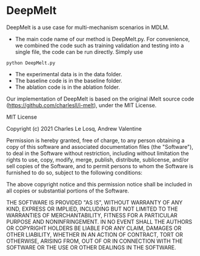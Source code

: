 # DeepMelt
DeepMelt is a use case for multi-mechanism scenarios in MDLM.

- The main code name of our method is DeepMelt.py. For convenience, we combined the code such as training validation and testing into a single file, the code can be run directly. Simply use

```python DeepMelt.py```

- The experimental data is in the data folder.
- The baseline code is in the baseline folder.
- The ablation code is in the ablation folder.

Our implementation of DeepMelt is based on the original iMelt source code (https://github.com/charlesll/i-melt), under the MIT License.

MIT License

Copyright (c) 2021 Charles Le Losq, Andrew Valentine

Permission is hereby granted, free of charge, to any person obtaining a copy
of this software and associated documentation files (the "Software"), to deal
in the Software without restriction, including without limitation the rights
to use, copy, modify, merge, publish, distribute, sublicense, and/or sell
copies of the Software, and to permit persons to whom the Software is
furnished to do so, subject to the following conditions:

The above copyright notice and this permission notice shall be included in all
copies or substantial portions of the Software.

THE SOFTWARE IS PROVIDED "AS IS", WITHOUT WARRANTY OF ANY KIND, EXPRESS OR
IMPLIED, INCLUDING BUT NOT LIMITED TO THE WARRANTIES OF MERCHANTABILITY,
FITNESS FOR A PARTICULAR PURPOSE AND NONINFRINGEMENT. IN NO EVENT SHALL THE
AUTHORS OR COPYRIGHT HOLDERS BE LIABLE FOR ANY CLAIM, DAMAGES OR OTHER
LIABILITY, WHETHER IN AN ACTION OF CONTRACT, TORT OR OTHERWISE, ARISING FROM,
OUT OF OR IN CONNECTION WITH THE SOFTWARE OR THE USE OR OTHER DEALINGS IN THE
SOFTWARE.  


